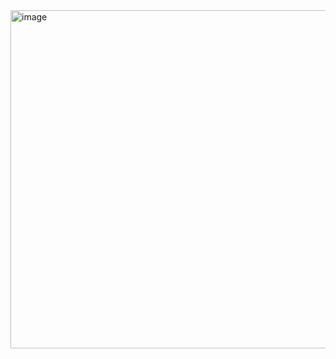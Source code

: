 <img width="934" height="541" alt="image" src="https://github.com/user-attachments/assets/415bef3a-1ffe-41e6-9cf8-976215113a7a" />
